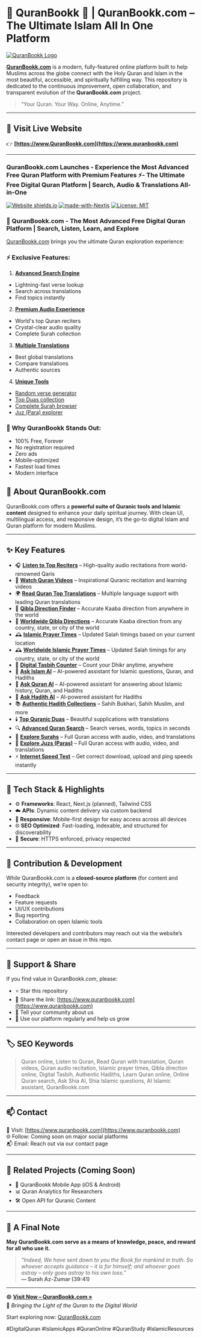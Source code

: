 # 🌙 QuranBookk 📖 | QuranBookk.com – The Ultimate Islam All In One Platform

[![QuranBookk Logo](https://www.quranbookk.com/apple-touch-icon.png)](https://www.quranbookk.com/)

**[QuranBookk.com](https://www.quranbookk.com)** is a modern, fully-featured online platform built to help Muslims across the globe connect with the Holy Quran and Islam in the most beautiful, accessible, and spiritually fulfilling way. This repository is dedicated to the continuous improvement, open collaboration, and transparent evolution of the **QuranBookk.com** project.

> “Your Quran. Your Way. Online, Anytime.”

---

## 🔗 Visit Live Website  
👉 **[https://www.QuranBookk.com](https://www.quranbookk.com)**  

---

### QuranBookk.com Launches - Experience the Most Advanced Free Quran Platform with Premium Features ⚡️- The Ultimate Free Digital Quran Platform | Search, Audio & Translations All-in-One

[![Website shields.io](https://img.shields.io/website-up-down-green-red/http/quranbookk.com.svg)](http://quranbookk.com/)
[![made-with-Nextjs](https://img.shields.io/badge/Made%20with-Next.js-1f425f.svg)](https://nextjs.org/)
[![License: MIT](https://img.shields.io/badge/License-MIT-yellow.svg)](https://opensource.org/licenses/MIT)

### 🌟 QuranBookk.com - The Most Advanced Free Digital Quran Platform | Search, Listen, Learn, and Explore

[QuranBookk.com](https://quranbookk.com) brings you the ultimate Quran exploration experience:

### ⚡️ Exclusive Features:

1. **[Advanced Search Engine](https://quranbookk.com/quran/search/)**
- Lightning-fast verse lookup
- Search across translations
- Find topics instantly

2. **[Premium Audio Experience](https://quranbookk.com/quran/audio/)**
- World's top Quran reciters
- Crystal-clear audio quality
- Complete Surah collection

3. **[Multiple Translations](https://quranbookk.com/quran/translations/)**
- Best global translations
- Compare translations
- Authentic sources

4. **[Unique Tools](https://quranbookk.com)**
- [Random verse generator](https://quranbookk.com/quran/random-ayah/english_saheeh)
- [Top Duas collection](https://quranbookk.com/quran/ayats/)
- [Complete Surah browser](https://quranbookk.com/quran/surahs/)
- [Juz (Para) explorer](https://quranbookk.com/quran/juzs/)

### 🚀 Why QuranBookk Stands Out:
- 100% Free, Forever
- No registration required
- Zero ads
- Mobile-optimized
- Fastest load times
- Modern interface

## 📖 About QuranBookk.com

QuranBookk.com offers a **powerful suite of Quranic tools and Islamic content** designed to enhance your daily spiritual journey. With clean UI, multilingual access, and responsive design, it’s the go-to digital Islam and Quran platform for modern Muslims.

---

## ✨ Key Features

- 🎧 **[Listen to Top Reciters](https://www.quranbookk.com/quran/audio)** – High-quality audio recitations from world-renowned Qaris  
- 🎥 **[Watch Quran Videos](https://www.quranbookk.com/quran/video)** – Inspirational Quranic recitation and learning videos  
- 🌍 **[Read Quran Top Translations](https://www.quranbookk.com/quran/translations)** – Multiple language support with leading Quran translations  
- 🕋 **[Qibla Direction Finder](https://www.quranbookk.com/qibla-finder)** – Accurate Kaaba direction from anywhere in the world
- 🕋 **[Worldwide Qibla Directions](https://www.quranbookk.com/qibla-finder/worldwide)** – Accurate Kaaba direction from any country, state, or city of the world    
- 🕰️ **[Islamic Prayer Times](https://www.quranbookk.com/prayer-times)** – Updated Salah timings based on your current location
- 🕰️ **[Worldwide Islamic Prayer Times](https://www.quranbookk.com/prayer-times/worldwide)** – Updated Salah timings for any country, state, or city of the world
- 📿 **[Digital Tasbih Counter](https://www.quranbookk.com/digital-tasbih)** – Count your Dhikr anytime, anywhere  
- 🤖 **[Ask Islam AI](https://www.quranbookk.com/ask-islam-ai)** – AI-powered assistant for Islamic questions, Quran, and Hadiths
- 🤖 **[Ask Quran AI](https://www.quranbookk.com/ask-quran-ai)** – AI-powered assistant for answering about Islamic history, Quran, and Hadiths
- 🤖 **[Ask Hadith AI](https://www.quranbookk.com/ask-hadith-ai)** – AI-powered assistant for Hadiths
- 📚 **[Authentic Hadith Collections](https://www.quranbookk.com/hadiths/hadiths-sources)** – Sahih Bukhari, Sahih Muslim, and more  
- 🕯️ **[Top Quranic Duas](https://www.quranbookk.com/quran/ayats)** – Beautiful supplications with translations  
- 🔍 **[Advanced Quran Search](https://www.quranbookk.com/quran/search)** – Search verses, words, topics in seconds  
- 📖 **[Explore Surahs](https://www.quranbookk.com/quran/surahs)** – Full Quran access with audio, video, and translations
- 📖 **[Explore Juzs (Paras)](https://www.quranbookk.com/quran/juzs)** – Full Quran access with audio, video, and translations
- ⚡ **[Internet Speed Test](https://www.quranbookk.com/internet-speed-tester)** – Get correct download, upload and ping speeds instantly
  
---

## 🔧 Tech Stack & Highlights

- ⚙️ **Frameworks**: React, Next.js (planned), Tailwind CSS  
- ☁️ **APIs**: Dynamic content delivery via custom backend  
- 📱 **Responsive**: Mobile-first design for easy access across all devices  
- 🌐 **SEO Optimized**: Fast-loading, indexable, and structured for discoverability  
- 🔐 **Secure**: HTTPS enforced, privacy respected  

---

## 🚀 Contribution & Development

While QuranBookk.com is a **closed-source platform** (for content and security integrity), we’re open to:

- Feedback
- Feature requests
- UI/UX contributions
- Bug reporting
- Collaboration on open Islamic tools

Interested developers and contributors may reach out via the website’s contact page or open an issue in this repo.

---

## 📣 Support & Share

If you find value in QuranBookk.com, please:

- ⭐ Star this repository  
- 🔗 Share the link: [https://www.quranbookk.com](https://www.quranbookk.com)  
- 💬 Tell your community about us  
- 📌 Use our platform regularly and help us grow  

---

## 🏷️ SEO Keywords

> Quran online, Listen to Quran, Read Quran with translation, Quran videos, Quran audio recitation, Islamic prayer times, Qibla direction online, Digital Tasbih, Authentic Hadiths, Learn Quran online, Online Quran search, Ask Shia AI, Shia Islamic questions, AI Islamic assistant, QuranBookk.com

---

## 📫 Contact

📧 Visit: [https://www.quranbookk.com](https://www.quranbookk.com)  
🌐 Follow: Coming soon on major social platforms  
📬 Email: Reach out via our contact page  

---

## 🔗 Related Projects (Coming Soon)

- 📱 QuranBookk Mobile App (iOS & Android)  
- 📊 Quran Analytics for Researchers  
- 🛠️ Open API for Quranic Content

---

## 🙏 A Final Note

**May QuranBookk.com serve as a means of knowledge, peace, and reward for all who use it.**

> _“Indeed, We have sent down to you the Book for mankind in truth. So whoever accepts guidance – it is for himself; and whoever goes astray – only goes astray to his own loss.”_  
> **— Surah Az-Zumar (39:41)**

---

🟢 **[Visit Now – QuranBookk.com »](https://www.quranbookk.com)**  
📌 _Bringing the Light of the Quran to the Digital World_

Start exploring now: [QuranBookk.com](https://quranbookk.com)

#DigitalQuran #IslamicApps #QuranOnline #QuranStudy #IslamicResources
